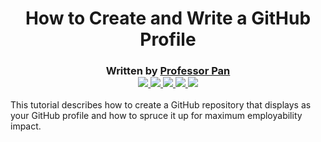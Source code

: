 <h1 align="center">How to Create and Write a GitHub Profile</h1>
<!-- <h3 align="center"> :teacher: Written by Professor Pan :teacher: </h3> -->
<h3 align="center">
   Written by <a href="https://www.linkedin.com/in/profpan396/">Professor Pan</a><br> 
   <div align="center">
 <a href="https://profpan396.github.io/portfolio" target="_blank">
    <img src="https://img.shields.io/badge/-profpan396.github.io/portfolio-gold?style=flat&logo=materialdesign&logoColor=white">
 </a>

 <a href="https://www.github.com/profpan396/" target="_blank">
        <img
          src="https://img.shields.io/badge/-github.com/profpan396-orange?style=flat&logo=GitHub&logoColor=white">
      </a>
    
 <a href="https://www.linkedin.com/in/profpan396/" target="_blank">
      <img src="https://img.shields.io/badge/-linkedin.com/in/profpan396-blue?style=flat&logo=Linkedin&logoColor=white">
 </a> 

  <a href="https://medium.com/@profpan396">
    <img src="https://img.shields.io/badge/-medium.com/@profpan396-purple?style=flat&logo=medium">
 </a>

 <a href="mailto:profpan396@gmail.com" target="_blank">
    <img src="https://img.shields.io/badge/-profpan396@gmail.com-c14438?style=flat&logo=Gmail&logoColor=white">
 </a>

 <br>
 

 <!-- <a href="https://twitter.com/amarpan396" target="_blank">
      <img src="https://img.shields.io/badge/-twitter.com/in/amarpan396-skyblue?style=flat&logo=Linkedin&logoColor=white">
 </a> 

 <a href="https://www.facebook.com/amarpan396/" target="_blank">
      <img src="https://img.shields.io/badge/-facebook.com/amarpan396-darkblue?style=flat&logo=Facebook&logoColor=white">
 </a> 

 <a href="https://www.instagram.com/amarpan396/" target="_blank">
      <img src="https://img.shields.io/badge/-instagram.com/amarpan396-hotpink?style=flat&logo=Instagram&logoColor=white">
 </a> 
    
 </div> -->

 </h3>

This tutorial describes how to create a GitHub repository that displays as your GitHub profile and how to spruce it up for maximum employability impact. 



